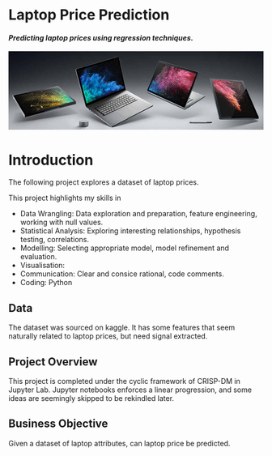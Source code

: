 # Laptop Price Prediction
#### *Predicting laptop prices using regression techniques.*

![Laptop Banner](assets/laptop-banner.jpg)

# Introduction
The following project explores a dataset of laptop prices.

This project highlights my skills in 
- Data Wrangling: Data exploration and preparation, feature engineering, working with null values.
- Statistical Analysis: Exploring interesting relationships, hypothesis testing, correlations.
- Modelling: Selecting appropriate model, model refinement and evaluation.
- Visualisation:
- Communication: Clear and consice rational, code comments.
- Coding: Python


## Data

The dataset was sourced on kaggle. It has some features that seem naturally related to laptop prices, but need signal extracted.


## Project Overview

This project is completed under the cyclic framework of CRISP-DM in Jupyter Lab. 
Jupyter notebooks enforces a linear progression, and some ideas are seemingly skipped to be rekindled later.

## Business Objective

Given a dataset of laptop attributes, can laptop price be predicted.